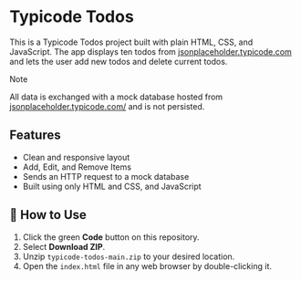 # Typicode Todos

This is a Typicode Todos project built with plain HTML, CSS, and JavaScript. The app displays ten todos from [jsonplaceholder.typicode.com](https://jsonplaceholder.typicode.com/) and lets the user add new todos and delete current todos.

> [!NOTE]
> All data is exchanged with a mock database hosted from [jsonplaceholder.typicode.com/](https://jsonplaceholder.typicode.com/) and is not persisted.

## Features

- Clean and responsive layout
- Add, Edit, and Remove Items
- Sends an HTTP request to a mock database
- Built using only HTML and CSS, and JavaScript

## 🚀 How to Use

1. Click the green **Code** button on this repository.
2. Select **Download ZIP**.
3. Unzip `typicode-todos-main.zip` to your desired location.
4. Open the `index.html` file in any web browser by double-clicking it.
